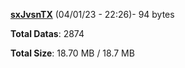 [**sxJvsnTX**](/data/sxJvsnTX.txt) (04/01/23 - 22:26)- 94 bytes

**Total Datas**: 2874

**Total Size**: 18.70 MB / 18.7 MB